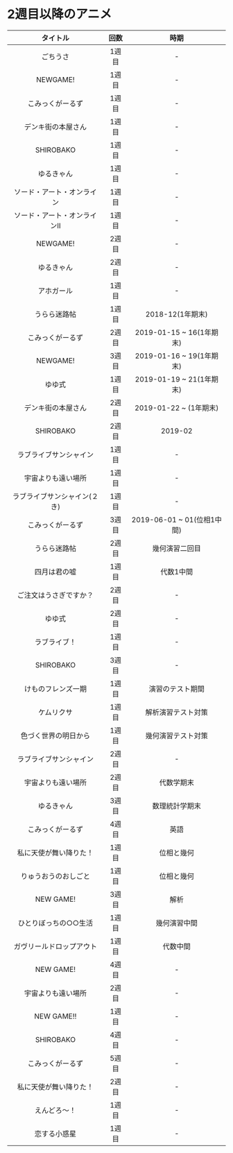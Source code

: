# 2週目以降のアニメ
|タイトル|回数|時期
|:---:|:---:|:---:
|ごちうさ|1週目|-
|NEWGAME!|1週目|-
|こみっくがーるず|1週目|-
|デンキ街の本屋さん|1週目|-
|SHIROBAKO |1週目|-
|ゆるきゃん|1週目|-
|ソード・アート・オンライン|1週目|-
|ソード・アート・オンラインⅡ|1週目|-
|NEWGAME!|2週目|-
|ゆるきゃん|2週目|-
|アホガール|1週目|-
|うらら迷路帖|1週目|2018-12(1年期末)
|こみっくがーるず|2週目|2019-01-15 ~ 16(1年期末)
|NEWGAME!|3週目|2019-01-16 ~ 19(1年期末)
|ゆゆ式|1週目|2019-01-19 ~ 21(1年期末)
|デンキ街の本屋さん|2週目|2019-01-22 ~ (1年期末)
|SHIROBAKO |2週目|2019-02
|ラブライブサンシャイン|1週目|-
|宇宙よりも遠い場所|1週目|-
|ラブライブサンシャイン(２き)|1週目|-
|こみっくがーるず|3週目|2019-06-01 ~ 01(位相1中間)
|うらら迷路帖|2週目|幾何演習二回目
|四月は君の嘘|1週目|代数1中間
|ご注文はうさぎですか？|2週目|-
|ゆゆ式|2週目|-
|ラブライブ！|1週目|-
|SHIROBAKO|3週目|-
|けものフレンズ一期|1週目|演習のテスト期間
|ケムリクサ|1週目|解析演習テスト対策
|色づく世界の明日から|1週目|幾何演習テスト対策
|ラブライブサンシャイン|2週目|-
|宇宙よりも遠い場所|2週目|代数学期末
|ゆるきゃん|3週目|数理統計学期末
|こみっくがーるず|4週目|英語
|私に天使が舞い降りた！|1週目|位相と幾何
|りゅうおうのおしごと|1週目|位相と幾何
|NEW GAME!|3週目|解析
|ひとりぼっちの○○生活|1週目|幾何演習中間
|ガヴリールドロップアウト|1週目|代数中間
|NEW GAME!|4週目|-
|宇宙よりも遠い場所|2週目|-
|NEW GAME!!|1週目|-
|SHIROBAKO|4週目|-
|こみっくがーるず|5週目|-
|私に天使が舞い降りた！|2週目|-
|えんどろ〜！|1週目|-
|恋する小惑星|1週目|-